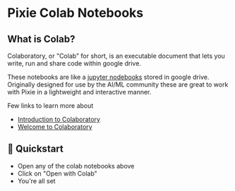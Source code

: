 # Pixie Colab Notebooks


## What is Colab?

Colaboratory, or "Colab" for short, is an executable document that lets you write, run and share code within google drive. 

These notebooks are like a [jupyter nodebooks](https://jupyter.org/) stored in google drive. Originally designed for use by the AI/ML community these are great to work with Pixie in a lightweight and interactive manner. 

Few links to learn more about 

- [Introduction to Colaboratory](https://www.youtube.com/watch?v=inN8seMm7UI) 
- [Welcome to Colaboratory](https://colab.research.google.com/notebooks/intro.ipynb#scrollTo=5fCEDCU_qrC0)



## 🚀 Quickstart


- Open any of the colab notebooks above
- Click on "Open with Colab" 
- You're all set


